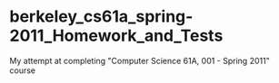 # berkeley_cs61a_spring-2011_Homework_and_Tests
My attempt at completing "Computer Science 61A, 001 - Spring 2011" course
